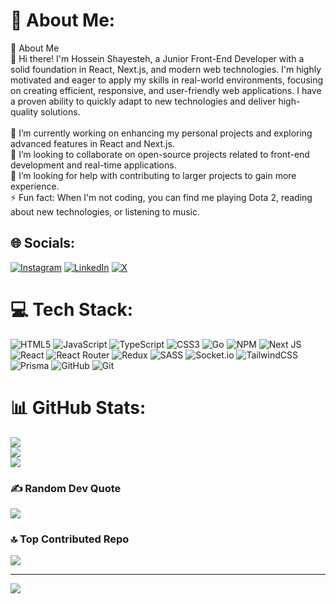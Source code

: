 # 💫 About Me:
💫 About Me<br>👋 Hi there! I'm Hossein Shayesteh, a Junior Front-End Developer with a solid foundation in React, Next.js, and modern web technologies. I'm highly motivated and eager to apply my skills in real-world environments, focusing on creating efficient, responsive, and user-friendly web applications. I have a proven ability to quickly adapt to new technologies and deliver high-quality solutions.<br><br>🔭 I’m currently working on enhancing my personal projects and exploring advanced features in React and Next.js.<br>👯 I’m looking to collaborate on open-source projects related to front-end development and real-time applications.<br>🤝 I’m looking for help with contributing to larger projects to gain more experience.<br>⚡ Fun fact: When I'm not coding, you can find me playing Dota 2, reading about new technologies, or listening to music.


## 🌐 Socials:
[![Instagram](https://img.shields.io/badge/Instagram-%23E4405F.svg?logo=Instagram&logoColor=white)](https://instagram.com/hossein_shayesteh_) [![LinkedIn](https://img.shields.io/badge/LinkedIn-%230077B5.svg?logo=linkedin&logoColor=white)](https://linkedin.com/in/hossein-shayesteh-76b2721ba) [![X](https://img.shields.io/badge/X-black.svg?logo=X&logoColor=white)](https://x.com/Hossein_Shayest) 

# 💻 Tech Stack:
![HTML5](https://img.shields.io/badge/html5-%23E34F26.svg?style=for-the-badge&logo=html5&logoColor=white) ![JavaScript](https://img.shields.io/badge/javascript-%23323330.svg?style=for-the-badge&logo=javascript&logoColor=%23F7DF1E) ![TypeScript](https://img.shields.io/badge/typescript-%23007ACC.svg?style=for-the-badge&logo=typescript&logoColor=white) ![CSS3](https://img.shields.io/badge/css3-%231572B6.svg?style=for-the-badge&logo=css3&logoColor=white) ![Go](https://img.shields.io/badge/go-%2300ADD8.svg?style=for-the-badge&logo=go&logoColor=white) ![NPM](https://img.shields.io/badge/NPM-%23CB3837.svg?style=for-the-badge&logo=npm&logoColor=white) ![Next JS](https://img.shields.io/badge/Next-black?style=for-the-badge&logo=next.js&logoColor=white) ![React](https://img.shields.io/badge/react-%2320232a.svg?style=for-the-badge&logo=react&logoColor=%2361DAFB) ![React Router](https://img.shields.io/badge/React_Router-CA4245?style=for-the-badge&logo=react-router&logoColor=white) ![Redux](https://img.shields.io/badge/redux-%23593d88.svg?style=for-the-badge&logo=redux&logoColor=white) ![SASS](https://img.shields.io/badge/SASS-hotpink.svg?style=for-the-badge&logo=SASS&logoColor=white) ![Socket.io](https://img.shields.io/badge/Socket.io-black?style=for-the-badge&logo=socket.io&badgeColor=010101) ![TailwindCSS](https://img.shields.io/badge/tailwindcss-%2338B2AC.svg?style=for-the-badge&logo=tailwind-css&logoColor=white) ![Prisma](https://img.shields.io/badge/Prisma-3982CE?style=for-the-badge&logo=Prisma&logoColor=white) ![GitHub](https://img.shields.io/badge/github-%23121011.svg?style=for-the-badge&logo=github&logoColor=white) ![Git](https://img.shields.io/badge/git-%23F05033.svg?style=for-the-badge&logo=git&logoColor=white)
# 📊 GitHub Stats:
![](https://github-readme-stats.vercel.app/api?username=hossein-shayesteh&theme=onedark&hide_border=true&include_all_commits=false&count_private=false)<br/>
![](https://github-readme-streak-stats.herokuapp.com/?user=hossein-shayesteh&theme=onedark&hide_border=true)<br/>
![](https://github-readme-stats.vercel.app/api/top-langs/?username=hossein-shayesteh&theme=onedark&hide_border=true&include_all_commits=false&count_private=false&layout=compact)

### ✍️ Random Dev Quote
![](https://quotes-github-readme.vercel.app/api?type=horizontal&theme=dark)

### 🔝 Top Contributed Repo
![](https://github-contributor-stats.vercel.app/api?username=hossein-shayesteh&limit=5&theme=onedark&combine_all_yearly_contributions=true)

---
[![](https://visitcount.itsvg.in/api?id=hossein-shayesteh&icon=2&color=0)](https://visitcount.itsvg.in)

<!-- Proudly created with GPRM ( https://gprm.itsvg.in ) -->
